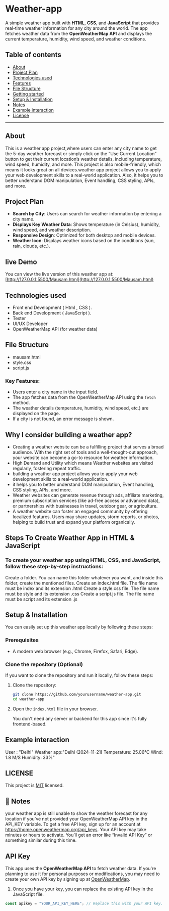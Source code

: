 # Weather-app
A simple weather app built with **HTML**, **CSS**, and **JavaScript** that provides real-time weather information for any city around the world. The app fetches weather data from the **OpenWeatherMap API** and displays the current temperature, humidity, wind speed, and weather conditions.
## Table of contents

- [About](#About)
- [Project Plan](#ProjectPlan)
- [Technologies used](#Technologiesused)
- [Features](#features)
- [File Structure](#FileStructure)
- [Getting started](#GettingStarted)
- [Setup & Installation](#Setup&Installation)
- [Notes](#Notes)
- [Example interaction](#Exampleinteraction)
- [License](#-license)
---
## About
This is a weather app project,where users can enter any city name to get the 5-day weather forecast or simply click on the “Use Current Location” button to get their current location’s weather details, including temperature, wind speed, humidity, and more. This project is also mobile-friendly, which means it looks great on all devices.weather app project allows you to apply your web development skills to a real-world application. Also, it helps you to better understand DOM manipulation, Event handling, CSS styling, APIs, and more.

## Project Plan

- **Search by City**: Users can search for weather information by entering a city name.
- **Displays Key Weather Data**: Shows temperature (in Celsius), humidity, wind speed, and weather description.
- **Responsive Design**: Optimized for both desktop and mobile devices.
- **Weather Icon**: Displays weather icons based on the conditions (sun, rain, clouds, etc.).

## live Demo

You can view the live version of this weather app at:  
[http://127.0.0.1:5500/Mausam.html](http://127.0.0.1:5500/Mausam.html)

## Technologies used
- Front end Development ( Html , CSS ).
- Back end Development ( JavaScript ).
- Tester
- UI/UX Developer
- OpenWeatherMap API (for weather data)

## File Structure
- mausam.html
- style.css
- script.js
### Key Features:
- Users enter a city name in the input field.
- The app fetches data from the OpenWeatherMap API using the `fetch` method.
- The weather details (temperature, humidity, wind speed, etc.) are displayed on the page.
- If a city is not found, an error message is shown.

## Why I consider building a weather app?
-	Creating a weather website can be a fulfilling project that serves a broad audience. With the right set of tools and a well-thought-out approach, your website can become a go-to resource for weather information.
-	High Demand and Utility which means Weather websites are visited regularly, fostering repeat traffic.
-	building a weather app project allows you to apply your web development skills to a real-world application.
-	it helps you to better understand DOM manipulation, Event handling, CSS styling, APIs, and more.
-	Weather websites can generate revenue through ads, affiliate marketing, premium subscription services (like ad-free access or advanced data), or partnerships with businesses in travel, outdoor gear, or agriculture.
-	A weather website can foster an engaged community by offering localized features. Users may share updates, storm reports, or photos, helping to build trust and expand your platform organically.

## Steps To Create Weather App in HTML & JavaScript
### To create your weather app using HTML, CSS, and JavaScript, follow these step-by-step instructions:

Create a folder. You can name this folder whatever you want, and inside this folder, create the mentioned files.
Create an index.html file. The file name must be index and its extension .html
Create a style.css file. The file name must be style and its extension .css
Create a script.js file. The file name must be script and its extension .js

## Setup & Installation

You can easily set up this weather app locally by following these steps:

### Prerequisites

- A modern web browser (e.g., Chrome, Firefox, Safari, Edge).
  
  

### Clone the repository (Optional)

If you want to clone the repository and run it locally, follow these steps:

1. Clone the repository:

    ```bash
    git clone https://github.com/yourusername/weather-app.git
    cd weather-app
2. Open the `index.html` file in your browser.

   You don't need any server or backend for this app since it's fully frontend-based.
   
## Example interaction
User : "Delhi"
Weather app:"Delhi (2024-11-21)
Temperature: 25.06°C
Wind: 1.8 M/S
Humidity: 33%"

## LICENSE
This project is [MIT](./LICENSE) licensed. 

## 📝 Notes
your weather app is still unable to show the weather forecast for any location if you’ve not provided your OpenWeatherMap API key in the API_KEY variable. To get a free API key, sign up for an account at https://home.openweathermap.org/api_keys. Your API key may take minutes or hours to activate. You’ll get an error like “Invalid API Key” or something similar during this time.
   
## API Key

This app uses the **OpenWeatherMap API** to fetch weather data. If you're planning to use it for personal purposes or modifications, you may need to create your own API key by signing up at [OpenWeatherMap](https://openweathermap.org/api).

1. Once you have your key, you can replace the existing API key in the JavaScript file.

```javascript
const apikey = "YOUR_API_KEY_HERE"; // Replace this with your API key.




